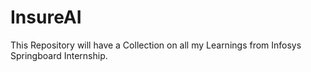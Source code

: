 # InsureAI
This Repository will have a Collection on all my Learnings from Infosys Springboard Internship.
